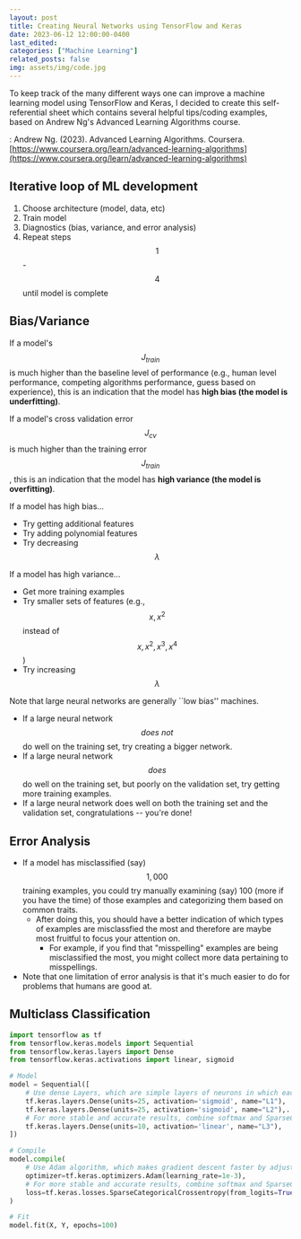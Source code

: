 ```yaml
---
layout: post
title: Creating Neural Networks using TensorFlow and Keras 
date: 2023-06-12 12:00:00-0400
last_edited:
categories: ["Machine Learning"]
related_posts: false
img: assets/img/code.jpg
---
```


To keep track of the many different ways one can improve a machine learning model using TensorFlow and Keras, I decided to create this self-referential sheet which contains several helpful tips/coding examples, based on Andrew Ng's Advanced Learning Algorithms course.

: Andrew Ng. (2023). Advanced Learning Algorithms. Coursera. [https://www.coursera.org/learn/advanced-learning-algorithms](https://www.coursera.org/learn/advanced-learning-algorithms)




## Iterative loop of ML development
1. Choose architecture (model, data, etc)
2. Train model
3. Diagnostics (bias, variance, and error analysis)
4. Repeat steps $$1$$-$$4$$ until model is complete


## Bias/Variance
If a model's $$J_{train}$$ is much higher than the baseline level of performance (e.g., human level performance, competing algorithms performance, guess based on experience), this is an indication that the model has **high bias (the model is underfitting)**. 

If a model's cross validation error $$J_{cv}$$ is much higher than the training error $$J_{train}$$, this is an indication that the model has **high variance (the model is overfitting)**. 

If a model has high bias...
- Try getting additional features
- Try adding polynomial features
- Try decreasing $$\lambda$$

If a model has high variance...
- Get more training examples
- Try smaller sets of features (e.g., $$x, x^{2}$$ instead of $$x, x^{2}, x^{3}, x^{4}$$)
- Try increasing $$\lambda$$

Note that large neural networks are generally ``low bias'' machines. 
- If a large neural network $$\textit{does not}$$ do well on the training set, try creating a bigger network. 
- If a large neural network $$\textit{does}$$ do well on the training set, but poorly on the validation set, try getting more training examples. 
- If a large neural network does well on both the training set and the validation set, congratulations -- you're done! 

## Error Analysis
- If a model has misclassified (say) $$1,000$$ training examples, you could try manually examining (say) 100 (more if you have the time) of those examples and categorizing them based on common traits.
    - After doing this, you should have a better indication of which types of examples are misclassfied the most and therefore are maybe most fruitful to focus your attention on.
        - For example, if you find that "misspelling" examples are being misclassified the most, you might collect more data pertaining to misspellings.
- Note that one limitation of error analysis is that it's much easier to do for problems that humans are good at.

## Multiclass Classification 
```python
import tensorflow as tf
from tensorflow.keras.models import Sequential
from tensorflow.keras.layers import Dense
from tensorflow.keras.activations import linear, sigmoid

# Model
model = Sequential([
    # Use dense Layers, which are simple layers of neurons in which each neuron receives input from all the neurons of the previous layer.
    tf.keras.layers.Dense(units=25, activation='sigmoid', name="L1"),
    tf.keras.layers.Dense(units=25, activation='sigmoid', name="L2"),.
    # For more stable and accurate results, combine softmax and SparseCategoricalCrossentropy loss function
    tf.keras.layers.Dense(units=10, activation='linear', name="L3"),
])

# Compile
model.compile(
    # Use Adam algorithm, which makes gradient descent faster by adjusting the learning rate automatically
    optimizer=tf.keras.optimizers.Adam(learning_rate=1e-3),
    # For more stable and accurate results, combine softmax and SparseCategoricalCrossentropy loss function
    loss=tf.keras.losses.SparseCategoricalCrossentropy(from_logits=True) 
)

# Fit
model.fit(X, Y, epochs=100)
```





